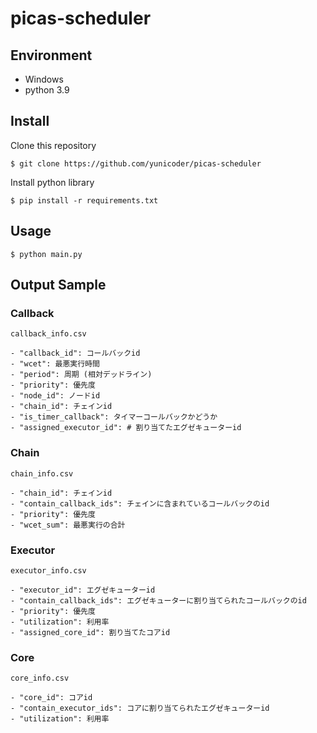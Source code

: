 # picas-scheduler

## Environment
- Windows
- python 3.9

## Install
Clone this repository
```
$ git clone https://github.com/yunicoder/picas-scheduler
```

Install python library
```
$ pip install -r requirements.txt
```

## Usage
```
$ python main.py
```

## Output Sample
### Callback
`callback_info.csv`
```
- "callback_id": コールバックid
- "wcet": 最悪実行時間
- "period": 周期 (相対デッドライン)
- "priority": 優先度
- "node_id": ノードid
- "chain_id": チェインid
- "is_timer_callback": タイマーコールバックかどうか
- "assigned_executor_id": # 割り当てたエグゼキューターid
```
### Chain
`chain_info.csv`
```
- "chain_id": チェインid
- "contain_callback_ids": チェインに含まれているコールバックのid
- "priority": 優先度
- "wcet_sum": 最悪実行の合計
```

### Executor
`executor_info.csv`
```
- "executor_id": エグゼキューターid
- "contain_callback_ids": エグゼキューターに割り当てられたコールバックのid
- "priority": 優先度
- "utilization": 利用率
- "assigned_core_id": 割り当てたコアid
```

### Core
`core_info.csv`
```
- "core_id": コアid
- "contain_executor_ids": コアに割り当てられたエグゼキューターid
- "utilization": 利用率
```
